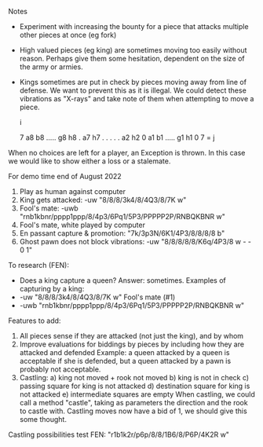 Notes
- Experiment with increasing the bounty for a piece that attacks multiple other pieces at once (eg fork)
- High valued pieces (eg king) are sometimes moving too easily without reason. 
  Perhaps give them some hesitation, dependent on the size of the army or armies.
- Kings sometimes are put in check by pieces moving away from line of defense. We want to prevent this as it is illegal.
  We could detect these vibrations as "X-rays" and take note of them when attempting to move a piece.

   i

   7  a8 b8  ..... g8 h8
   .  a7              h7
   .
   .
   .
   .
   .  a2              h2
   0  a1 b1  ..... g1 h1
      0               7  = j


When no choices are left for a player, an Exception is thrown. In this case we would like to show either a loss or a stalemate.

For demo time end of August 2022
  1. Play as human against computer
  2. King gets attacked: -uw "8/8/8/3k4/8/4Q3/8/7K w"
  3. Fool's mate: -uwb "rnb1kbnr/pppp1ppp/8/4p3/6Pq1/5P3/PPPPP2P/RNBQKBNR w"
  4. Fool's mate, white played by computer
  5. En passant capture & promotion: "7k/3p3N/6K1/4P3/8/8/8/8 b"
  6. Ghost pawn does not block vibrations: -uw "8/8/8/8/8/K6q/4P3/8 w - - 0 1"
  
To research (FEN):
  - Does a king capture a queen? Answer: sometimes.
Examples of capturing by a king:
  - -uw "8/8/8/3k4/8/4Q3/8/7K w"
Fool's mate (#1)
  - -uwb "rnb1kbnr/pppp1ppp/8/4p3/6Pq1/5P3/PPPPP2P/RNBQKBNR w"

Features to add:
  1. All pieces sense if they are attacked (not just the king), and by whom
  2. Improve evaluations for biddings by pieces by including how they are attacked and defended
Example: a queen attacked by a queen is acceptable if she is defended, but a queen attacked by a pawn is probably not acceptable.
  3. Castling: 
        a) king not moved + rook not moved
        b) king is not in check
        c) passing square for king is not attacked
        d) destination square for king is not attacked
        e) intermediate squares are empty
  When castling, we could call a method "castle", taking as parameters the direction and the rook to castle with.
  Castling moves now have a bid of 1, we should give this some thought.

Castling possibilities test FEN: "r1b1k2r/p6p/8/8/1B6/8/P6P/4K2R w"